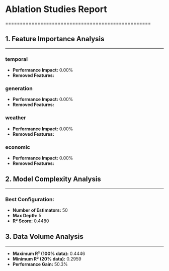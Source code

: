 # Ablation Studies Report
==================================================


## 1. Feature Importance Analysis
------------------------------

### temporal
- **Performance Impact:** 0.00%
- **Removed Features:** 

### generation
- **Performance Impact:** 0.00%
- **Removed Features:** 

### weather
- **Performance Impact:** 0.00%
- **Removed Features:** 

### economic
- **Performance Impact:** 0.00%
- **Removed Features:** 

## 2. Model Complexity Analysis
------------------------------

### Best Configuration:
- **Number of Estimators:** 50
- **Max Depth:** 5
- **R² Score:** 0.4480

## 3. Data Volume Analysis
------------------------------

- **Maximum R² (100% data):** 0.4446
- **Minimum R² (20% data):** 0.2959
- **Performance Gain:** 50.3%
